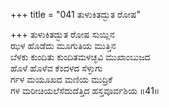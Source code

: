 +++
title = "041 ತುಳುಕಿತದ್ಭುತ ರೋಷ"

+++
ತುಳುಕಿತದ್ಭುತ ರೋಷ ಸುಯ್ಲಿನ  
ಝಳ ಹೊಡೆದು ಮೂಗುತಿಯ ಮುತ್ತಿನ  
ಬೆಳಕು ಕುಂದಿತು ಕುಂದಿತಮಳಚ್ಛವಿ ಮುಖಾಂಬುಜದ   
ಹೊಳೆ ಹೊಳೆವ ಕೆಂದಳದ ಸೆಳ್ಳುಗು  
ರ್ಗಳ ಮಯೂಖದ ಮಣಿಯ ಮುದ್ರಿಕೆ  
ಗಳ ಮರೀಚಿಯಲೆಸೆದುದೆತ್ತಿದ ಹಸ್ತವೂರ್ವಶಿಯ     ॥41॥